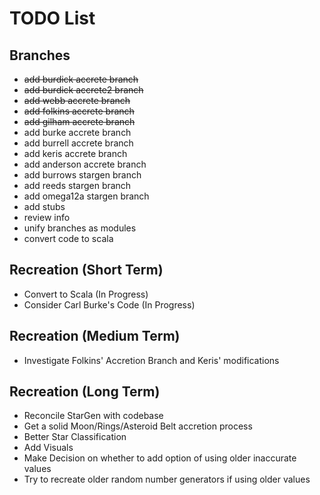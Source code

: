 # TODO List

## Branches
- ~~add burdick accrete branch~~
- ~~add burdick accrete2 branch~~
- ~~add webb accrete branch~~
- ~~add folkins accrete branch~~
- ~~add gilham accrete branch~~
- add burke accrete branch
- add burrell accrete branch
- add keris accrete branch
- add anderson accrete branch
- add burrows stargen branch
- add reeds stargen branch
- add omega12a stargen branch
- add stubs
- review info
- unify branches as modules
- convert code to scala

## Recreation (Short Term)
- Convert to Scala (In Progress)
- Consider Carl Burke's Code (In Progress)
   
## Recreation (Medium Term)
- Investigate Folkins' Accretion Branch and Keris' modifications
   
## Recreation (Long Term)
- Reconcile StarGen with codebase
- Get a solid Moon/Rings/Asteroid Belt accretion process
- Better Star Classification
- Add Visuals
- Make Decision on whether to add option of using older inaccurate values
- Try to recreate older random number generators if using older values